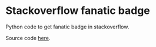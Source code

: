 # Stackoverflow fanatic badge

Python code to get fanatic badge in stackoverflow.

Source code [here](https://github.com/alexsomai/stackoverflow-fanatic-badge).

